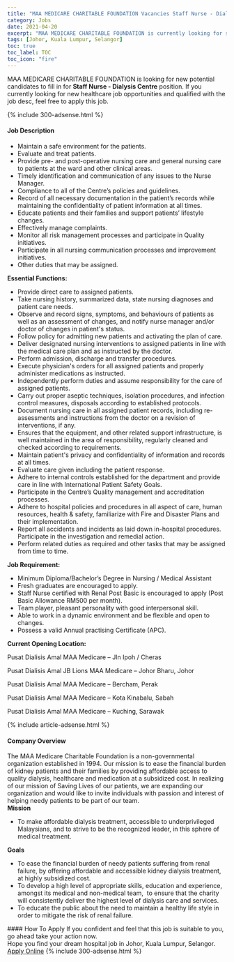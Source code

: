 ```yaml
---
title: "MAA MEDICARE CHARITABLE FOUNDATION Vacancies Staff Nurse - Dialysis Centre" 
category: Jobs 
date: 2021-04-20 
excerpt: "MAA MEDICARE CHARITABLE FOUNDATION is currently looking for suitable person to fill in the Staff Nurse - Dialysis Centre which positioned at Johor, Kuala Lumpur, Selangor" 
tags: [Johor, Kuala Lumpur, Selangor] 
toc: true 
toc_label: TOC 
toc_icon: "fire" 
--- 
```


<p>MAA MEDICARE CHARITABLE FOUNDATION is looking for new potential candidates to fill in for <b>Staff Nurse - Dialysis Centre</b> position. If you currently looking for new healthcare job opportunities and qualified with the job desc, feel free to apply this job.
</p>{% include 300-adsense.html %} 
<div><div><h4>Job Description</h4></div><div><div><span><div><ul><li>Maintain a safe environment for the patients.</li><li>Evaluate and treat patients.</li><li>Provide pre- and post-operative nursing care and general nursing care to patients at the ward and other clinical areas.</li><li>Timely identification and communication of any issues to the Nurse Manager.</li><li>Compliance to all of the Centre&#8217;s policies and guidelines.</li><li>Record of all necessary documentation in the patient&#8217;s records while maintaining the confidentiality of patient information at all times.</li><li>Educate patients and their families and support patients&#8217; lifestyle changes.</li><li>Effectively manage complaints.</li><li>Monitor all risk management processes and participate in Quality initiatives.</li><li>Participate in all nursing communication processes and improvement initiatives.</li><li>Other duties that may be assigned.</li></ul><p><strong>Essential Functions:</strong></p><ul><li>Provide direct care to assigned patients.</li><li>Take nursing history, summarized data, state nursing diagnoses and patient care needs.</li><li>Observe and record signs, symptoms, and behaviours of patients as well as an assessment of changes, and notify nurse manager and/or doctor of changes in patient's status.</li><li>Follow policy for admitting new patients and activating the plan of care.</li><li>Deliver designated nursing interventions to assigned patients in line with the medical care plan and as instructed by the doctor.</li><li>Perform admission, discharge and transfer procedures.</li><li>Execute physician's orders for all assigned patients and properly administer medications as instructed.</li><li>Independently perform duties and assume responsibility for the care of assigned patients.</li><li>Carry out proper aseptic techniques, isolation procedures, and infection control measures, disposals according to established protocols.</li><li>Document nursing care in all assigned patient records, including re-assessments and instructions from the doctor on a revision of interventions, if any.</li><li>Ensures that the equipment, and other related support infrastructure, is well maintained in the area of responsibility, regularly cleaned and checked according to requirements.</li><li>Maintain patient's privacy and confidentiality of information and records at all times.</li><li>Evaluate care given including the patient response.</li><li>Adhere to internal controls established for the department and provide care in line with International Patient Safety Goals.</li><li>Participate in the Centre&#8217;s Quality management and accreditation processes.</li><li>Adhere to hospital policies and procedures in all aspect of care, human resources, health &amp; safety, familiarize with Fire and Disaster Plans and their implementation.</li><li>Report all accidents and incidents as laid down in-hospital procedures. Participate in the investigation and remedial action.</li><li>Perform related duties as required and other tasks that may be assigned from time to time.</li></ul><p><strong>Job Requirement:</strong></p><ul><li>Minimum Diploma/Bachelor&#8217;s Degree in Nursing / Medical Assistant</li><li>Fresh graduates are encouraged to apply.</li><li>Staff Nurse certified with Renal Post Basic is encouraged to apply (Post Basic Allowance RM500 per month).</li><li>Team player, pleasant personality with good interpersonal skill.</li><li>Able to work in a dynamic environment and be flexible and open to changes.</li><li>Possess a valid Annual practising Certificate (APC).</li></ul><p><strong>Current Opening Location:</strong></p><p>Pusat Dialisis Amal MAA Medicare &#8211; Jln Ipoh / Cheras</p><p>Pusat Dialisis Amal JB Lions MAA Medicare &#8211; Johor Bharu, Johor</p><p>Pusat Dialisis Amal MAA Medicare &#8211; Bercham, Perak&#160;</p><p>Pusat Dialisis Amal MAA Medicare &#8211; Kota Kinabalu, Sabah</p><p>Pusat Dialisis Amal MAA Medicare &#8211; Kuching, Sarawak</p></div></span></div></div></div> 
{% include article-adsense.html %} 
<div><div><h4>Company Overview</h4></div><div><div><span><div><div>The MAA Medicare Charitable Foundation is a non-governmental organization established in 1994. Our mission is to ease the financial burden of kidney patients and their families by providing affordable access to quality dialysis, healthcare and medication at a subsidized cost. In realizing of our mission of Saving Lives of our patients, we are expanding our organization and would like to invite individuals with passion and interest of helping needy patients to be part of our team.</div>
<div><strong>Mission</strong>
<ul>
<li>To make affordable dialysis treatment, accessible to underprivileged Malaysians, and to strive to be the recognized leader, in this sphere of medical treatment.</li>
</ul>
<div><strong>Goals</strong></div>
<ul>
<li>To ease the financial burden of needy patients suffering from renal failure, by offering affordable and accessible kidney dialysis treatment, at highly subsidized cost.</li>
<li>To develop a high level of appropriate skills, education and experience, amongst its medical and non-medical team,&#160; to ensure that the charity will consistently deliver the highest level of dialysis care and services.</li>
<li>To educate the public about the need to maintain a healthy life style in order to mitigate the risk of renal failure.</li>
</ul>
</div>
</div></span></div></div></div> 
#### How To Apply 
If you confident and feel that this job is suitable to you, go ahead take your action now. <br/> 
Hope you find your dream hospital job in Johor, Kuala Lumpur, Selangor. <br/> 
<a href="https://www.jobstreet.com.my/en/job/staff-nurse-dialysis-centre-4532521?jobId=jobstreet-my-job-4532521" class="btn btn--warning" target="_blank" rel="nofollow noopenner">Apply Online</a> 
{% include 300-adsense.html %} 